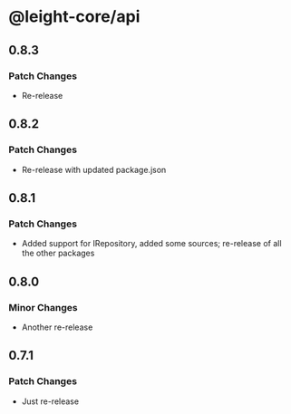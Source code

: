 # @leight-core/api

## 0.8.3

### Patch Changes

- Re-release

## 0.8.2

### Patch Changes

- Re-release with updated package.json

## 0.8.1

### Patch Changes

- Added support for IRepository, added some sources; re-release of all the other packages

## 0.8.0

### Minor Changes

- Another re-release

## 0.7.1

### Patch Changes

- Just re-release
